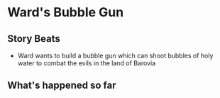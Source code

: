 # Ward's Bubble Gun
## Story Beats
* Ward wants to build a bubble gun which can shoot bubbles of holy water to combat the evils in the land of Barovia
## What's happened so far